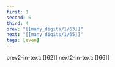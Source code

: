 ```yaml
---
first: 1
second: 6
third: 4
prev: "[[many_digits/1/63]]"
next: "[[many_digits/1/65]]"
tags: [even]
---
```

prev2-in-text: [[62]]
next2-in-text: [[66]]

